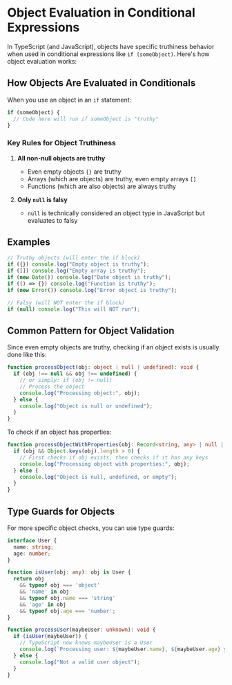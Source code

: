 # Object Evaluation in Conditional Expressions

In TypeScript (and JavaScript), objects have specific truthiness behavior when used in conditional expressions like `if (someObject)`. Here's how object evaluation works:

## How Objects Are Evaluated in Conditionals

When you use an object in an `if` statement:

```typescript
if (someObject) {
  // Code here will run if someObject is "truthy"
}
```

### Key Rules for Object Truthiness

1. **All non-null objects are truthy**
   - Even empty objects `{}` are truthy
   - Arrays (which are objects) are truthy, even empty arrays `[]`
   - Functions (which are also objects) are always truthy

2. **Only `null` is falsy**
   - `null` is technically considered an object type in JavaScript but evaluates to falsy

## Examples

```typescript
// Truthy objects (will enter the if block)
if ({}) console.log("Empty object is truthy");
if ([]) console.log("Empty array is truthy");
if (new Date()) console.log("Date object is truthy");
if (() => {}) console.log("Function is truthy");
if (new Error()) console.log("Error object is truthy");

// Falsy (will NOT enter the if block)
if (null) console.log("This will NOT run");
```

## Common Pattern for Object Validation

Since even empty objects are truthy, checking if an object exists is usually done like this:

```typescript
function processObject(obj: object | null | undefined): void {
  if (obj !== null && obj !== undefined) {
    // or simply: if (obj != null)
    // Process the object
    console.log("Processing object:", obj);
  } else {
    console.log("Object is null or undefined");
  }
}
```

To check if an object has properties:

```typescript
function processObjectWithProperties(obj: Record<string, any> | null | undefined): void {
  if (obj && Object.keys(obj).length > 0) {
    // First checks if obj exists, then checks if it has any keys
    console.log("Processing object with properties:", obj);
  } else {
    console.log("Object is null, undefined, or empty");
  }
}
```

## Type Guards for Objects

For more specific object checks, you can use type guards:

```typescript
interface User {
  name: string;
  age: number;
}

function isUser(obj: any): obj is User {
  return obj 
    && typeof obj === 'object'
    && 'name' in obj 
    && typeof obj.name === 'string'
    && 'age' in obj 
    && typeof obj.age === 'number';
}

function processUser(maybeUser: unknown): void {
  if (isUser(maybeUser)) {
    // TypeScript now knows maybeUser is a User
    console.log(`Processing user: ${maybeUser.name}, ${maybeUser.age} years old`);
  } else {
    console.log("Not a valid user object");
  }
}
```